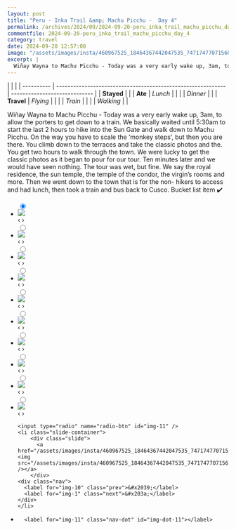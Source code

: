 ```yaml
---
layout: post
title: "Peru - Inka Trail &amp; Machu Picchu -  Day 4"
permalink: /archives/2024/09/2024-09-20-peru_inka_trail_machu_picchu_day_4.html
commentfile: 2024-09-20-peru_inka_trail_machu_picchu_day_4
category: travel
date: 2024-09-20 12:57:00
image: "/assets/images/insta/460967525_18464367442047535_74717477071560361_n_18329291038144387.jpg"
excerpt: |
  Wiñay Wayna to Machu Picchu - Today was a very early wake up, 3am, to allow the porters to get down to a train. We basically waited until 5:30am to start the last 2 hours to hike into the Sun Gate and walk down to Machu Picchu.  On the way you have to scale the ‘monkey steps’, but then you are there. You climb down to the terraces and take the classic photos and the. You get two hours to walk through the town. We were lucky to get the classic photos as it began to pour for our tour. Ten minutes later and we would have seen nothing. The tour was wet, but fine. We say the royal residence, the sun temple, the temple of the condor, the virgin’s rooms and more. Then we went down to the town that is for the non- hikers to access and had lunch, then took a train and bus back to Cusco. Bucket list item ✔️
---
```


|            |                                                              |
| ---------- | ------------------------------------------------------------ | ----------------------------- |
| **Stayed** |  |
| **Ate**    | _Lunch_                                                      |          |
|            | _Dinner_                                                     |          |
| **Travel** | _Flying_                                                     |          |
|            | _Train_                                                      |          |
|            | _Walking_                                                    |          |


Wiñay Wayna to Machu Picchu - Today was a very early wake up, 3am, to allow the porters to get down to a train. We basically waited until 5:30am to start the last 2 hours to hike into the Sun Gate and walk down to Machu Picchu.  On the way you have to scale the ‘monkey steps’, but then you are there. You climb down to the terraces and take the classic photos and the. You get two hours to walk through the town. We were lucky to get the classic photos as it began to pour for our tour. Ten minutes later and we would have seen nothing. The tour was wet, but fine. We say the royal residence, the sun temple, the temple of the condor, the virgin’s rooms and more. Then we went down to the town that is for the non- hikers to access and had lunch, then took a train and bus back to Cusco. Bucket list item ✔️


<ul class="slides">
    <input type="radio" name="radio-btn" id="img-1" checked="checked" />
    <li class="slide-container">
        <div class="slide">
          <a href="/assets/images/insta/460652416_18464367454047535_6906622233371367269_n_18045388510956613.jpg"><img src="/assets/images/insta/460652416_18464367454047535_6906622233371367269_n_18045388510956613.jpg" /></a>
        </div>
    <div class="nav">
      <label for="img-11" class="prev">&#x2039;</label>
      <label for="img-2" class="next">&#x203a;</label>
    </div>
    </li>
        <input type="radio" name="radio-btn" id="img-2"  />
    <li class="slide-container">
        <div class="slide">
          <a href="/assets/images/insta/460733195_18464367463047535_8074863371225347751_n_18077816089542690.jpg"><img src="/assets/images/insta/460733195_18464367463047535_8074863371225347751_n_18077816089542690.jpg" /></a>
        </div>
    <div class="nav">
      <label for="img-1" class="prev">&#x2039;</label>
      <label for="img-3" class="next">&#x203a;</label>
    </div>
    </li>
        <input type="radio" name="radio-btn" id="img-3"  />
    <li class="slide-container">
        <div class="slide">
          <a href="/assets/images/insta/460983275_18464367472047535_2880463088091142724_n_18008992829402632.jpg"><img src="/assets/images/insta/460983275_18464367472047535_2880463088091142724_n_18008992829402632.jpg" /></a>
        </div>
    <div class="nav">
      <label for="img-2" class="prev">&#x2039;</label>
      <label for="img-4" class="next">&#x203a;</label>
    </div>
    </li>
        <input type="radio" name="radio-btn" id="img-4"  />
    <li class="slide-container">
        <div class="slide">
          <a href="/assets/images/insta/460811798_18464367481047535_669364532702813642_n_18030437648210908.jpg"><img src="/assets/images/insta/460811798_18464367481047535_669364532702813642_n_18030437648210908.jpg" /></a>
        </div>
    <div class="nav">
      <label for="img-3" class="prev">&#x2039;</label>
      <label for="img-5" class="next">&#x203a;</label>
    </div>
    </li>
        <input type="radio" name="radio-btn" id="img-5"  />
    <li class="slide-container">
        <div class="slide">
          <a href="/assets/images/insta/460933274_18464367502047535_6653824174730170162_n_18021481067223006.jpg"><img src="/assets/images/insta/460933274_18464367502047535_6653824174730170162_n_18021481067223006.jpg" /></a>
        </div>
    <div class="nav">
      <label for="img-4" class="prev">&#x2039;</label>
      <label for="img-6" class="next">&#x203a;</label>
    </div>
    </li>
        <input type="radio" name="radio-btn" id="img-6"  />
    <li class="slide-container">
        <div class="slide">
          <a href="/assets/images/insta/460652706_18464367493047535_4232956249791178633_n_18240363493279776.jpg"><img src="/assets/images/insta/460652706_18464367493047535_4232956249791178633_n_18240363493279776.jpg" /></a>
        </div>
    <div class="nav">
      <label for="img-5" class="prev">&#x2039;</label>
      <label for="img-7" class="next">&#x203a;</label>
    </div>
    </li>
        <input type="radio" name="radio-btn" id="img-7"  />
    <li class="slide-container">
        <div class="slide">
          <a href="/assets/images/insta/460839915_18464367520047535_6195967298157099523_n_18045829081803540.jpg"><img src="/assets/images/insta/460839915_18464367520047535_6195967298157099523_n_18045829081803540.jpg" /></a>
        </div>
    <div class="nav">
      <label for="img-6" class="prev">&#x2039;</label>
      <label for="img-8" class="next">&#x203a;</label>
    </div>
    </li>
        <input type="radio" name="radio-btn" id="img-8"  />
    <li class="slide-container">
        <div class="slide">
          <a href="/assets/images/insta/460726963_18464367511047535_3738949615686959850_n_18101498833441879.jpg"><img src="/assets/images/insta/460726963_18464367511047535_3738949615686959850_n_18101498833441879.jpg" /></a>
        </div>
    <div class="nav">
      <label for="img-7" class="prev">&#x2039;</label>
      <label for="img-9" class="next">&#x203a;</label>
    </div>
    </li>
        <input type="radio" name="radio-btn" id="img-9"  />
    <li class="slide-container">
        <div class="slide">
          <a href="/assets/images/insta/460813063_18464367529047535_6341824427547505857_n_17897491169980578.jpg"><img src="/assets/images/insta/460813063_18464367529047535_6341824427547505857_n_17897491169980578.jpg" /></a>
        </div>
    <div class="nav">
      <label for="img-8" class="prev">&#x2039;</label>
      <label for="img-10" class="next">&#x203a;</label>
    </div>
    </li>
        <input type="radio" name="radio-btn" id="img-10"  />
    <li class="slide-container">
        <div class="slide">
          <a href="/assets/images/insta/460636638_18464367538047535_6280751797816232400_n_17980535693746322.jpg"><img src="/assets/images/insta/460636638_18464367538047535_6280751797816232400_n_17980535693746322.jpg" /></a>
        </div>
    <div class="nav">
      <label for="img-9" class="prev">&#x2039;</label>
      <label for="img-11" class="next">&#x203a;</label>
    </div>
    </li>
    
    <input type="radio" name="radio-btn" id="img-11" />
    <li class="slide-container">
        <div class="slide">
          <a href="/assets/images/insta/460967525_18464367442047535_74717477071560361_n_18329291038144387.jpg"><img src="/assets/images/insta/460967525_18464367442047535_74717477071560361_n_18329291038144387.jpg" /></a>
        </div>
    <div class="nav">
      <label for="img-10" class="prev">&#x2039;</label>
      <label for="img-1" class="next">&#x203a;</label>
    </div>
    </li>
			
<li class="nav-dots">
      <label for="img-1" class="nav-dot" id="img-dot-1"></label>
      <label for="img-2" class="nav-dot" id="img-dot-2"></label>
      <label for="img-3" class="nav-dot" id="img-dot-3"></label>
      <label for="img-4" class="nav-dot" id="img-dot-4"></label>
      <label for="img-5" class="nav-dot" id="img-dot-5"></label>
      <label for="img-6" class="nav-dot" id="img-dot-6"></label>
      <label for="img-7" class="nav-dot" id="img-dot-7"></label>
      <label for="img-8" class="nav-dot" id="img-dot-8"></label>
      <label for="img-9" class="nav-dot" id="img-dot-9"></label>
      <label for="img-10" class="nav-dot" id="img-dot-10"></label>

      <label for="img-11" class="nav-dot" id="img-dot-11"></label>

</li>
</ul>        
             

		